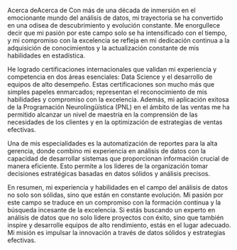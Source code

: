 Acerca deAcerca de
Con más de una década de inmersión en el emocionante mundo del análisis de datos, mi trayectoria se ha convertido en una odisea de descubrimiento y evolución constante. Me enorgullece decir que mi pasión por este campo solo se ha intensificado con el tiempo, y mi compromiso con la excelencia se refleja en mi dedicación continua a la adquisición de conocimientos y la actualización constante de mis habilidades en estadística.

He logrado certificaciones internacionales que validan mi experiencia y competencia en dos áreas esenciales: Data Science y el desarrollo de equipos de alto desempeño. Estas certificaciones son mucho más que simples papeles enmarcados; representan el reconocimiento de mis habilidades y compromiso con la excelencia. Además, mi aplicación exitosa de la Programación Neurolingüística (PNL) en el ámbito de las ventas me ha permitido alcanzar un nivel de maestría en la comprensión de las necesidades de los clientes y en la optimización de estrategias de ventas efectivas.

Una de mis especialidades es la automatización de reportes para la alta gerencia, donde combino mi experiencia en análisis de datos con la capacidad de desarrollar sistemas que proporcionan información crucial de manera eficiente. Esto permite a los líderes de la organización tomar decisiones estratégicas basadas en datos sólidos y análisis precisos.

En resumen, mi experiencia y habilidades en el campo del análisis de datos no solo son sólidas, sino que están en constante evolución. Mi pasión por este campo se traduce en un compromiso con la formación continua y la búsqueda incesante de la excelencia. Si estás buscando un experto en análisis de datos que no solo lidere proyectos con éxito, sino que también inspire y desarrolle equipos de alto rendimiento, estás en el lugar adecuado. Mi misión es impulsar la innovación a través de datos sólidos y estrategias efectivas.
